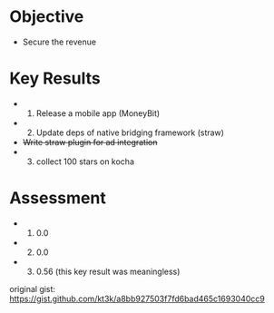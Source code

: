 # Objective

- Secure the revenue

# Key Results
- 1. Release a mobile app (MoneyBit)
- 2. Update deps of native bridging framework (straw)
- ~~Write straw plugin for ad integration~~
- 3. collect 100 stars on kocha

# Assessment
- 1. 0.0
- 2. 0.0
- 3. 0.56 (this key result was meaningless)

original gist: https://gist.github.com/kt3k/a8bb927503f7fd6bad465c1693040cc9
